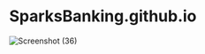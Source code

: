 # SparksBanking.github.io
![Screenshot (36)](https://user-images.githubusercontent.com/48994520/125399989-f1893000-e3ce-11eb-91f1-18dd28ce93b4.png)
